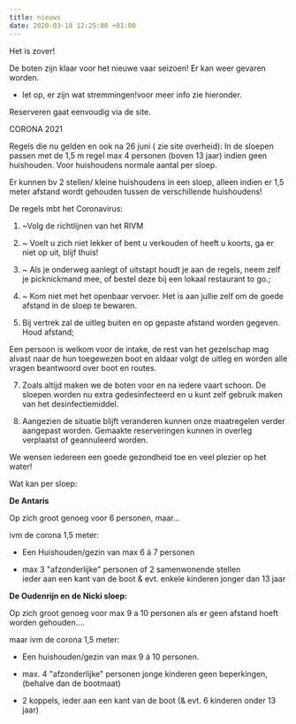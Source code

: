 ```yaml
---
title: nieuws
date: 2020-03-18 12:25:00 +01:00
---
```


Het is zover!

De boten zijn klaar voor het nieuwe vaar seizoen!
Er kan weer gevaren worden.

* let op, er zijn wat stremmingen!voor meer info zie hieronder.

Reserveren gaat eenvoudig via de site.

CORONA 2021

Regels die nu gelden en ook na 26 juni ( zie site overheid):
In de sloepen passen met de 1,5 m regel
max 4 personen (boven 13 jaar) indien geen huishouden.
Voor huishoudens normale aantal per sloep. 

Er kunnen bv 2 stellen/ kleine huishoudens in een sloep, alleen indien er 1,5 meter afstand wordt gehouden tussen de verschillende huishoudens! 

De regels mbt het Coronavirus:

1. ~Volg de richtlijnen van het RIVM
2. ~ Voelt u zich niet lekker of bent u verkouden of heeft u koorts, ga er niet op uit, blijf thuis!
3. ~ Als je onderweg aanlegt of uitstapt houdt je aan de regels, neem zelf je picknickmand mee, of bestel deze bij een lokaal restaurant to go.; 
4. ~ Kom niet met het openbaar vervoer.
Het is aan jullie zelf om de goede afstand in de sloep te bewaren.

6. Bij vertrek zal de uitleg buiten en op gepaste afstand worden gegeven. Houd afstand;

Een persoon is welkom voor de intake,  de rest van het gezelschap mag alvast naar de hun toegewezen boot en aldaar volgt de uitleg en worden alle vragen beantwoord over boot en routes.

7. Zoals altijd maken we de boten voor en na iedere vaart schoon.
De sloepen worden nu extra gedesinfecteerd en u kunt zelf gebruik maken van het desinfectiemiddel.

8. Aangezien de situatie blijft veranderen kunnen onze maatregelen verder aangepast worden. Gemaakte reserveringen kunnen in overleg verplaatst of geannuleerd worden.

We wensen iedereen een goede gezondheid toe en veel plezier op het water!

Wat kan per sloep:

**De Antaris**

Op zich groot genoeg voor 6 personen, maar...

ivm de corona 1,5 meter:

- Een Huishouden/gezin van max 6 á 7 personen

- max 3 "afzonderlijke"  personen of 2 samenwonende stellen  
ieder aan een kant van de boot & evt. enkele kinderen jonger dan 13 jaar



**De Oudenrijn en de Nicki sloep:**

Op zich groot genoeg voor max 9 a 10 personen als er geen afstand hoeft worden gehouden....

maar ivm de corona 1,5 meter:

- Een huishouden/gezin van max 9 á 10 personen.

- max. 4 "afzonderlijke" personen  jonge kinderen geen beperkingen, (behalve dan de bootmaat)

- 2 koppels, ieder aan een kant van de boot (& evt. 6 kinderen onder 13 jaar)


